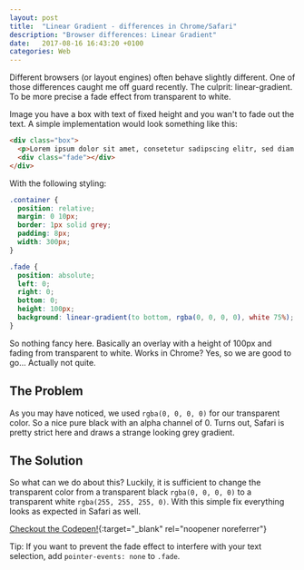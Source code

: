 ```yaml
---
layout: post
title:  "Linear Gradient - differences in Chrome/Safari"
description: "Browser differences: Linear Gradient"
date:   2017-08-16 16:43:20 +0100
categories: Web
---
```


Different browsers (or layout engines) often behave slightly different. One of those differences caught me off guard recently. The culprit: linear-gradient. To be more precise a fade effect from transparent to white.

Image you have a box with text of fixed height and you wan't to fade out the text. A simple implementation would look something like this:

```html
<div class="box">
  <p>Lorem ipsum dolor sit amet, consetetur sadipscing elitr, sed diam nonumy eirmod tempor invidunt ut labore et dolore magna aliquyam erat, sed diam voluptua. At vero eos et accusam et justo duo dolores et ea rebum. Stet clita kasd gubergren, no sea takimata sanctus est Lorem ipsum dolor sit amet. Lorem ipsum dolor sit amet, consetetur sadipscing elitr, sed diam nonumy eirmod tempor invidunt ut labore et dolore magna aliquyam erat, sed diam voluptua. At vero eos et accusam et justo duo dolores et ea rebum.</p>
  <div class="fade"></div>
</div>
```

With the following styling:

```css
.container {
  position: relative;
  margin: 0 10px;
  border: 1px solid grey;
  padding: 8px;
  width: 300px;
}

.fade {
  position: absolute;
  left: 0;
  right: 0;
  bottom: 0;
  height: 100px;
  background: linear-gradient(to bottom, rgba(0, 0, 0, 0), white 75%);
}
```

So nothing fancy here. Basically an overlay with a height of 100px and fading from transparent to white. Works in Chrome? Yes, so we are good to go... Actually not quite.

## The Problem

As you may have noticed, we used `rgba(0, 0, 0, 0)` for our transparent color. So a nice pure black with an alpha channel of 0. Turns out, Safari is pretty strict here and draws a strange looking grey gradient.

## The Solution

So what can we do about this? Luckily, it is sufficient to change the transparent color from a transparent black `rgba(0, 0, 0, 0)` to a transparent white `rgba(255, 255, 255, 0)`. With this simple fix everything looks as expected in Safari as well.

[Checkout the Codepen!](https://codepen.io/zlypher/pen/BwRyMb){:target="_blank" rel="noopener noreferrer"}

Tip: If you want to prevent the fade effect to interfere with your text selection, add `pointer-events: none` to `.fade`.